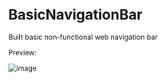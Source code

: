 # BasicNavigationBar
Built basic non-functional web navigation bar

Preview:


![image](https://github.com/FransiskusAgapa/BasicNavigationBar/assets/137876704/0e98fb2e-a4f8-4ea8-9a6f-461eb1ed0a17)
